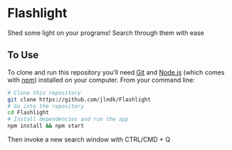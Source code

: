 # Flashlight
Shed some light on your programs! Search through them with ease

## To Use

To clone and run this repository you'll need [Git](https://git-scm.com) and [Node.js](https://nodejs.org/en/download/) (which comes with [npm](http://npmjs.com)) installed on your computer. From your command line:

```bash
# Clone this repository
git clone https://github.com/jlndk/Flashlight
# Go into the repository
cd Flashlight
# Install dependencies and run the app
npm install && npm start
```

Then invoke a new search window with CTRL/CMD + Q